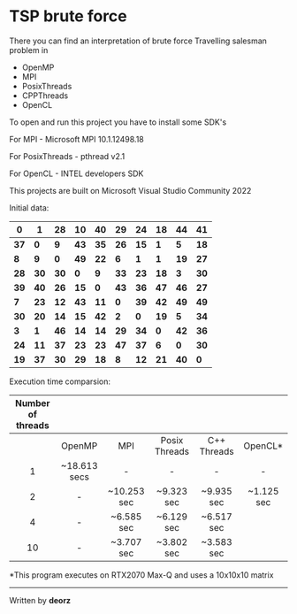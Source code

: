 # TSP brute force
There you can find an interpretation of brute force Travelling salesman problem in 

- OpenMP
- MPI
- PosixThreads
- CPPThreads
- OpenCL

To open and run this project you have to install some SDK's

For MPI - Microsoft MPI 10.1.12498.18

For PosixThreads - pthread v2.1

For OpenCL - INTEL developers SDK

This projects are built on Microsoft Visual Studio Community 2022



Initial data:

| **0**  | **1**  | **28** | **10** | **40** | **29** | **24** | **18** | **44** | **41** |
| ------ | ------ | ------ | ------ | ------ | ------ | ------ | ------ | ------ | ------ |
| **37** | **0**  | **9**  | **43** | **35** | **26** | **15** | **1**  | **5**  | **18** |
| **8**  | **9**  | **0**  | **49** | **22** | **6**  | **1**  | **1**  | **19** | **27** |
| **28** | **30** | **30** | **0**  | **9**  | **33** | **23** | **18** | **3**  | **30** |
| **39** | **40** | **26** | **15** | **0**  | **43** | **36** | **47** | **46** | **27** |
| **7**  | **23** | **12** | **43** | **11** | **0**  | **39** | **42** | **49** | **49** |
| **30** | **20** | **14** | **15** | **42** | **2**  | **0**  | **19** | **5**  | **34** |
| **3**  | **1**  | **46** | **14** | **14** | **29** | **34** | **0**  | **42** | **36** |
| **24** | **11** | **37** | **23** | **23** | **47** | **37** | **6**  | **0**  | **30** |
| **19** | **37** | **30** | **29** | **18** | **8**  | **12** | **21** | **40** | **0**  |

Execution time comparsion:

| Number of threads |              |             |                |              |            |
| :---------------: | :----------: | :---------: | :------------: | :----------: | :--------: |
|                   |    OpenMP    |     MPI     | Posix  Threads | C++  Threads |  OpenCL*   |
|         1         | ~18.613 secs |      -      |       -        |      -       |     -      |
|         2         |      -       | ~10.253 sec |   ~9.323 sec   |  ~9.935 sec  | ~1.125 sec |
|         4         |      -       | ~6.585 sec  |   ~6.129 sec   |  ~6.517 sec  |            |
|        10         |      -       | ~3.707 sec  |   ~3.802 sec   |  ~3.583 sec  |            |

*This program executes on RTX2070 Max-Q and uses a 10x10x10 matrix

------

Written by **deorz**
